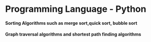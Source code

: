 # Programming Language - Python
#### Sorting Algorithms such as merge sort,quick sort, bubble sort 
#### Graph traversal algorithms and shortest path finding algorithms

